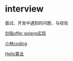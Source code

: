 # interview

面试、开发中遇到的问题、与经验

[剑指offer golang实现](https://github.com/DinghaoLI/Coding-Interviews-Golang)

[小林coding](https://www.xiaolincoding.com/)

[Hello算法](https://www.hello-algo.com/)

